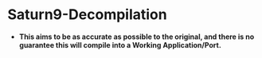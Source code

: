 # Saturn9-Decompilation
- **This aims to be as accurate as possible to the original, and there is no guarantee this will compile into a Working Application/Port.**

